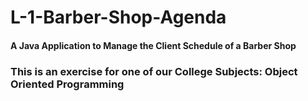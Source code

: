 # L-1-Barber-Shop-Agenda
#### A Java Application to Manage the Client Schedule of a Barber Shop

### This is an exercise for one of our College Subjects: Object Oriented Programming
